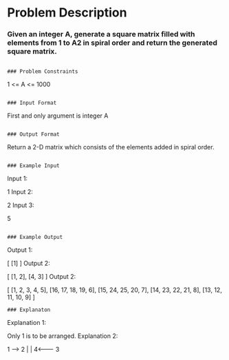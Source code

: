 # Problem Description

### Given an integer A, generate a square matrix filled with elements from 1 to A2 in spiral order and return the generated square matrix.

```

### Problem Constraints

```

1 <= A <= 1000

```

### Input Format

```

First and only argument is integer A

```

### Output Format

```

Return a 2-D matrix which consists of the elements added in spiral order.

```

### Example Input

```

Input 1:

1
Input 2:

2
Input 3:

5

```

### Example Output

```

Output 1:

[ [1] ]
Output 2:

[ [1, 2],
[4, 3] ]
Output 2:

[ [1, 2, 3, 4, 5],
[16, 17, 18, 19, 6],
[15, 24, 25, 20, 7],
[14, 23, 22, 21, 8],
[13, 12, 11, 10, 9] ]

```
### Explanaton

```

Explanation 1:

Only 1 is to be arranged.
Explanation 2:

1 --> 2
|
|
4<--- 3

```

```
